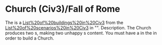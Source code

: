 # Church (Civ3)/Fall of Rome

The is a [List%20of%20buildings%20in%20Civ3](building) from the [List%20of%20scenarios%20in%20Civ3](scenario) in "".
Description.
The Church produces two s, making two unhappy s content. You must have a in the in order to build a Church.